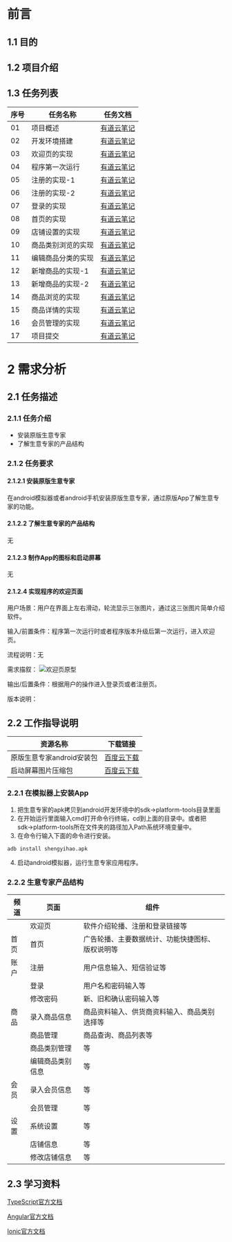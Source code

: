 # 前言
## 1.1 目的

## 1.2 项目介绍

## 1.3 任务列表
序号 | 任务名称 | 任务文档
---|---|--- 
01 | 项目概述 | [有道云笔记](http://note.youdao.com/)
02 | 开发环境搭建 | [有道云笔记](http://note.youdao.com/noteshare?id=f982e49e58195a5dba8a297fea190572&sub=DA2A0836CA8C4FD4BC5A4CD604D43274)
03 | 欢迎页的实现 | [有道云笔记](http://note.youdao.com/noteshare?id=15344a02968622bae5c4eac60754119f&sub=7EF9428A3B39449BA4D2EDEF3245F01A)
04 | 程序第一次运行 | [有道云笔记](http://note.youdao.com/noteshare?id=3d9fd6f5c34765c4cbd4ec768fb0e9a8&sub=74A3E822DE2C4E358F75A28D1E32EE6A)
05 | 注册的实现-1 | [有道云笔记](http://note.youdao.com/noteshare?id=67e556ef864092b85d62a58dfb8f0bc9&sub=6271DBD5299D44B2840CF229A91A8636)
06 | 注册的实现-2 | [有道云笔记](http://note.youdao.com/noteshare?id=67e556ef864092b85d62a58dfb8f0bc9&sub=6271DBD5299D44B2840CF229A91A8636)
07 | 登录的实现 | [有道云笔记](http://note.youdao.com/noteshare?id=8cbd11821c7fa25ef256220887f07374&sub=72B04A9ADBFB4291A91849AE57DF00AE)
08 | 首页的实现 | [有道云笔记](http://note.youdao.com/noteshare?id=c472bb86025774135e75ce0514690d40&sub=CC18D0307F8F4A8C915DC1B0BFAB7501)
09 | 店铺设置的实现 | [有道云笔记](http://note.youdao.com/noteshare?id=c2a752ced1495b1c7984f60c091e9493&sub=65864C54D6944E48BBF4A1289B9EAEDA)
10 | 商品类别浏览的实现 | [有道云笔记](http://note.youdao.com/noteshare?id=5410d59dd1d10de992bcf8661b51c5ba&sub=1861C395F0C64D0FB92A0BBC28E1BE47)
11 | 编辑商品分类的实现 | [有道云笔记](http://note.youdao.com/noteshare?id=5ee455d6120f6bcbb3050928067ff99a&sub=2AF7F4D10D3E411D84595C1D3736EEC8)
12 | 新增商品的实现-1 | [有道云笔记](http://note.youdao.com/noteshare?id=572d6bba1e8072372dbcfeb1d0b27dac&sub=4BE7883327F94E87AD33870174AA25F0)
13 | 新增商品的实现-2 | [有道云笔记](http://note.youdao.com/noteshare?id=b5e726651b505c50de2dd9d31c86a30f&sub=67345458812445F4B8D9FECD5650E815)
14 | 商品浏览的实现 | [有道云笔记](http://note.youdao.com/noteshare?id=3367c65804757f826005200495519489&sub=A171E186475B41F39F0B79FB6F15B347)
15 | 商品详情的实现 | [有道云笔记](http://note.youdao.com/noteshare?id=f1f534aff4d3298738bf9b65474fb7db&sub=43D6A6DC81FB47B3A1EFE39C23AF35E4)
16 | 会员管理的实现 | [有道云笔记](http://note.youdao.com/)
17 | 项目提交 | [有道云笔记](http://note.youdao.com/)

# 2 需求分析
## 2.1 任务描述
### 2.1.1 任务介绍
- 安装原版生意专家
- 了解生意专家的产品结构
### 2.1.2 任务要求
#### 2.1.2.1 安装原版生意专家
在android模拟器或者android手机安装原版生意专家，通过原版App了解生意专家的功能。
#### 2.1.2.2 了解生意专家的产品结构
无
#### 2.1.2.3 制作App的图标和启动屏幕
无
#### 2.1.2.4 实现程序的欢迎页面
用户场景：用户在界面上左右滑动，轮流显示三张图片，通过这三张图片简单介绍软件。

输入/前置条件：程序第一次运行时或者程序版本升级后第一次运行，进入欢迎页。

流程说明：无

需求描叙：
![欢迎页原型](https://note.youdao.com/yws/public/resource/5cb5d344007add789dde087c3fac8c5c/xmlnote/59AE36B6D5C243F1A5A4D26F0748508F/1530)

输出/后置条件：根据用户的操作进入登录页或者注册页。

版本说明：


## 2.2 工作指导说明

资源名称 | 下载链接
---|---
原版生意专家android安装包 | [百度云下载](http://pan.baidu.com/s/1jIKhAuE)
启动屏幕图片压缩包 | [百度云下载](https://pan.baidu.com/s/1w2sVAv9KNKaKY_sfofbs7g)


### 2.2.1 在模拟器上安装App
1. 把生意专家的apk拷贝到android开发环境中的sdk→platform-tools目录里面
2. 在开始运行里面输入cmd打开命令行终端，cd到上面的目录中。或者把sdk→platform-tools所在文件夹的路径加入Path系统环境变量中。
3. 在命令行输入下面的命令进行安装。
```bash
adb install shengyihao.apk
```
4. 启动android模拟器，运行生意专家应用程序。

### 2.2.2 生意专家产品结构

频道 | 页面 | 组件
---|---|---
|  | 欢迎页 | 软件介绍轮播、注册和登录链接等
首页 | 首页 | 广告轮播、主要数据统计、功能快捷图标、版权说明等
账户 | 注册 | 用户信息输入、短信验证等
|    | 登录 | 用户名和密码输入等
|    | 修改密码 | 新、旧和确认密码输入等
商品 | 录入商品信息 | 商品资料输入、供货商资料输入、商品类别选择等
|  | 商品管理 | 商品查询、商品列表等
|  | 商品类别管理 | 等
|  | 编辑商品类别信息 | 等
会员 | 录入会员信息 | 等
|  | 会员管理 | 等
设置 | 系统设置 | 等
|  | 店铺信息 | 等
|  | 修改店铺信息 | 等

## 2.3 学习资料

[TypeScript官方文档](https://www.tslang.cn/docs/home.html)

[Angular官方文档](https://www.angular.cn/docs)

[Ionic官方文档](https://beta.ionicframework.com/docs/)
